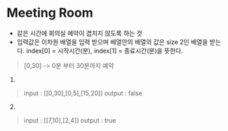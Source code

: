 # Meeting Room

- 같은 시간에 회의실 예약이 겹치지 않도록 하는 것
- 입력값은 이차원 배열을 입력 받으며 배열안의 배열의 값은 size 2인 배열을 받는다. index[0] = 시작시간(분), index[1] = 종료시간(분)을 뜻한다.
> [0,30] -> 0분 부터 30분까지 예약
1. 
> input : [[0,30],[0,5],[15,20]]
> output : false
2. 
> input : [[7,10],[2,4]]
> output : true
